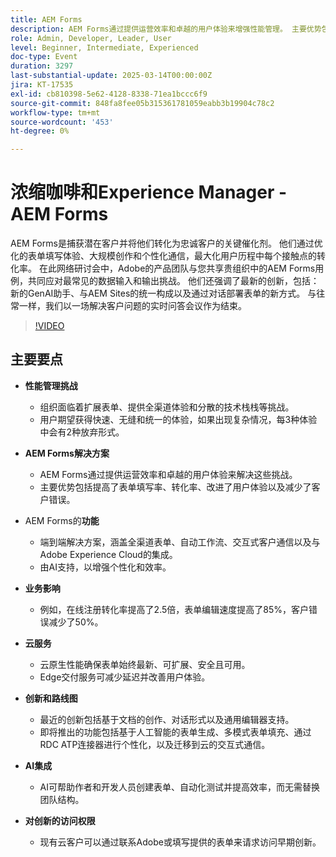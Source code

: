 ```yaml
---
title: AEM Forms
description: AEM Forms通过提供运营效率和卓越的用户体验来增强性能管理。 主要优势包括提高了表单填写率、转化率、改进了用户体验以及减少了客户错误。 功能涵盖全渠道表单、自动工作流、交互式客户通信以及与Adobe Experience Cloud的集成，由AI支持以增强个性化。 业务影响包括在线注册转化率提高2.5倍，表单编辑速度提高85%，客户错误减少50%。 云原生性能确保表单最新、可扩展、安全且可用。 创新包括基于文档的创作、对话形式以及通用编辑器支持。 AI可帮助创建表单、自动化测试并提高效率。 联系Adobe以访问早期创新。 峰会专题会议包括思想领导力、顶级创新和案例研究。 访问资源、注册参加峰会并与解决方案客户经理联系以获得进一步帮助。
role: Admin, Developer, Leader, User
level: Beginner, Intermediate, Experienced
doc-type: Event
duration: 3297
last-substantial-update: 2025-03-14T00:00:00Z
jira: KT-17535
exl-id: cb810398-5e62-4128-8338-71ea1bccc6f9
source-git-commit: 848fa8fee05b315361781059eabb3b19904c78c2
workflow-type: tm+mt
source-wordcount: '453'
ht-degree: 0%

---
```


# 浓缩咖啡和Experience Manager - AEM Forms

AEM Forms是捕获潜在客户并将他们转化为忠诚客户的关键催化剂。 他们通过优化的表单填写体验、大规模创作和个性化通信，最大化用户历程中每个接触点的转化率。 在此网络研讨会中，Adobe的产品团队与您共享贵组织中的AEM Forms用例，共同应对最常见的数据输入和输出挑战。 他们还强调了最新的创新，包括：新的GenAI助手、与AEM Sites的统一构成以及通过对话部署表单的新方式。 与往常一样，我们以一场解决客户问题的实时问答会议作为结束。

>[!VIDEO](https://video.tv.adobe.com/v/3451636/?learn=on&enablevpops)

## 主要要点


* **性能管理挑战**

   * 组织面临着扩展表单、提供全渠道体验和分散的技术栈栈等挑战。
   * 用户期望获得快速、无缝和统一的体验，如果出现复杂情况，每3种体验中会有2种放弃形式。

* **AEM Forms解决方案**

   * AEM Forms通过提供运营效率和卓越的用户体验来解决这些挑战。
   * 主要优势包括提高了表单填写率、转化率、改进了用户体验以及减少了客户错误。

* AEM Forms的&#x200B;**功能**

   * 端到端解决方案，涵盖全渠道表单、自动工作流、交互式客户通信以及与Adobe Experience Cloud的集成。
   * 由AI支持，以增强个性化和效率。

* **业务影响**

   * 例如，在线注册转化率提高了2.5倍，表单编辑速度提高了85%，客户错误减少了50%。

* **云服务**

   * 云原生性能确保表单始终最新、可扩展、安全且可用。
   * Edge交付服务可减少延迟并改善用户体验。

* **创新和路线图**

   * 最近的创新包括基于文档的创作、对话形式以及通用编辑器支持。
   * 即将推出的功能包括基于人工智能的表单生成、多模式表单填充、通过RDC ATP连接器进行个性化，以及迁移到云的交互式通信。

* **AI集成**

   * AI可帮助作者和开发人员创建表单、自动化测试并提高效率，而无需替换团队结构。

* **对创新的访问权限**

   * 现有云客户可以通过联系Adobe或填写提供的表单来请求访问早期创新。
